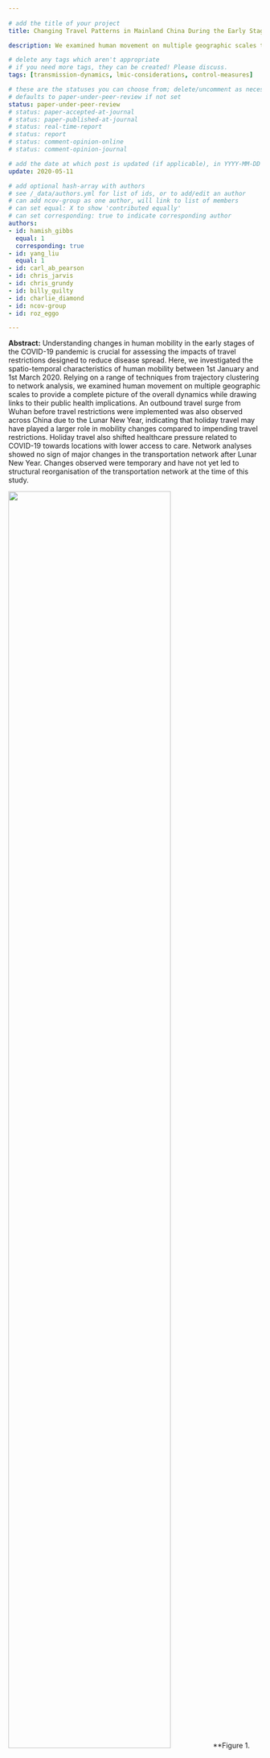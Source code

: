 ```yaml
---
  
# add the title of your project
title: Changing Travel Patterns in Mainland China During the Early Stages of the COVID-2019 Pandemic

description: We examined human movement on multiple geographic scales to provide a complete picture of the overall dynamics while drawing links to their public health implications.

# delete any tags which aren't appropriate
# if you need more tags, they can be created! Please discuss.
tags: [transmission-dynamics, lmic-considerations, control-measures] 

# these are the statuses you can choose from; delete/uncomment as necessary
# defaults to paper-under-peer-review if not set
status: paper-under-peer-review
# status: paper-accepted-at-journal
# status: paper-published-at-journal
# status: real-time-report
# status: report
# status: comment-opinion-online
# status: comment-opinion-journal

# add the date at which post is updated (if applicable), in YYYY-MM-DD
update: 2020-05-11

# add optional hash-array with authors
# see /_data/authors.yml for list of ids, or to add/edit an author
# can add ncov-group as one author, will link to list of members
# can set equal: X to show 'contributed equally'
# can set corresponding: true to indicate corresponding author
authors:
- id: hamish_gibbs
  equal: 1
  corresponding: true
- id: yang_liu
  equal: 1
- id: carl_ab_pearson
- id: chris_jarvis
- id: chris_grundy
- id: billy_quilty
- id: charlie_diamond
- id: ncov-group
- id: roz_eggo

---
```

**Abstract:** Understanding changes in human mobility in the early stages of the COVID-19 pandemic is crucial for assessing the impacts of travel restrictions designed to reduce disease spread. Here, we investigated the spatio-temporal characteristics of human mobility between 1st January and 1st March 2020. Relying on a range of techniques from trajectory clustering to network analysis, we examined human movement on multiple geographic scales to provide a complete picture of the overall dynamics while drawing links to their public health implications. An outbound travel surge from Wuhan before travel restrictions were implemented was also observed across China due to the Lunar New Year, indicating that holiday travel may have played a larger role in mobility changes compared to impending travel restrictions. Holiday travel also shifted healthcare pressure related to COVID-19 towards locations with lower access to care. Network analyses showed no sign of major changes in the transportation network after Lunar New Year. Changes observed were temporary and have not yet led to structural reorganisation of the transportation network at the time of this study.

<img src="figures/pandemic_travel_china_fig1.png" width="80%"/>
**Figure 1. Travel patterns between Wuhan and its neighbors.** The identified patterns of outbound travel from Wuhan: a), the daily outbound travel from Wuhan in 2019 and 2020; b), relative timing of first case detection stratified by clusters of similar trajectories, using Cluster A as the baseline. The distribution shows the mean effect size adjusted for surveillance intensity; c), distribution of resident population sizes of individual prefectures (points); d), map of prefectures and province-level cities showing the spatial distribution of trajectory clusters; e), outbound travel trends from Wuhan to the most connected prefectures in China, stratified by clusters of similar trajectories. The trajectories have been normalised by the total flow of each, to allow comparison of the profile. The pie charts show the total flux out of Wuhan prefecture by destinations in each cluster.

<img src="figures/pandemic_travel_china_fig3.png" width="80%"/>
**Figure 3. Human mobility, healthcare services availability, and COVID-19 related healthcare pressure.** A), The changes in traveller volume before (blue) and after (red) LNY. Net change is defined as inbound migration index minus outbound migration index. Thus, a negative change indicates more travellers leave than arrive while a positive value indicates more travellers arrive than leave. Solid line indicates the median level of healthcare access. B), The changes in the healthcare pressure (log10 scale) related to COVID-19 each week in low and high healthcare access prefectures. Healthcare access is measured by the number of hospitals per 100,000 residents. Healthcare pressure is measured by confirmed COVID-19 cases divided by healthcare access. Darker shade represents weeks when low healthcare access settings experienced significantly higher pressure than high healthcare access settings; lighter shade represents when differences are not significant based on Mann-Whitney U test. 

This [pre-print](reports/pandemic_travel_china_Manuscript.pdf) and [supplemental materials](pandemic_travel_china_Supplement.pdf) are being submitted to medrxiv and the links will be updated after screening.
